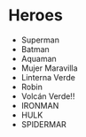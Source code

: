 # Heroes

* Superman
* Batman
* Aquaman
* Mujer Maravilla
* Linterna Verde
* Robin
* Volcán Verde!!
* IRONMAN
* HULK
* SPIDERMAR
